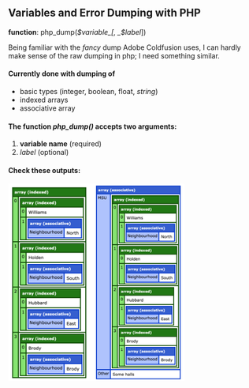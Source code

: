 ## Variables and Error Dumping with PHP

**function**: php_dump(_$variable_[, _$label_])

Being familiar with the _fancy_ dump Adobe Coldfusion uses, I can hardly make sense of the raw dumping in php; I need something similar.

#### Currently done with dumping of 
* basic types (integer, boolean, float, _string_)
* indexed arrays 
* associative array

#### The function **_php_dump()_** accepts two arguments: 
1. **variable name** (required)
2. _label_ (optional)

#### Check these outputs:  
<img src="assets/img/dump_1.png" height="400px" /><img src="assets/img/dump_2.png" height="400px" />
